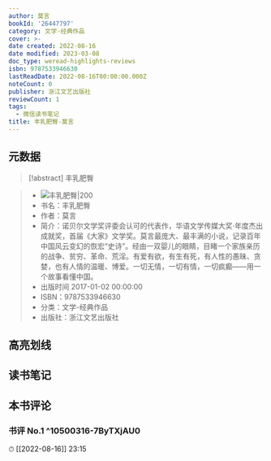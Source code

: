 ```yaml
---
author: 莫言
bookId: '26447797'
category: 文学-经典作品
cover: >-
date created: 2022-08-16
date modified: 2023-03-08
doc_type: weread-highlights-reviews
isbn: 9787533946630
lastReadDate: 2022-08-16T00:00:00.000Z
noteCount: 0
publisher: 浙江文艺出版社
reviewCount: 1
tags:
  - 微信读书笔记
title: 丰乳肥臀-莫言
---
```


## 元数据

>[!abstract] 丰乳肥臀

> - ![丰乳肥臀|200](https://wfqqreader-1252317822.image.myqcloud.com/cover/797/26447797/t7_26447797.jpg)
> - 书名：丰乳肥臀
> - 作者：莫言
> - 简介：诺贝尔文学奖评委会认可的代表作，华语文学传媒大奖·年度杰出成就奖，首届《大家》文学奖。莫言最庞大、最丰满的小说，记录百年中国风云变幻的恢宏“史诗”。经由一双婴儿的眼睛，目睹一个家族亲历的战争、贫穷、革命、荒淫。有爱有欲，有生有死，有人性的愚昧、贪婪，也有人情的温暖、博爱。一切无情，一切有情，一切疯癫——用一个故事看懂中国。
> - 出版时间 2017-01-02 00:00:00
> - ISBN：9787533946630
> - 分类：文学-经典作品
> - 出版社：浙江文艺出版社

## 高亮划线

## 读书笔记

## 本书评论

### 书评 No.1 ^10500316-7ByTXjAU0

⏱ [[2022-08-16]] 23:15
